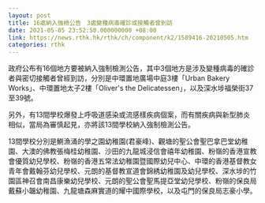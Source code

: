 ```yaml
---
layout: post
title: 16處納入強檢公告　3處變種病毒確診或接觸者曾到訪
date: 2021-05-05 23:52:50.000000000 +08:00
link: https://news.rthk.hk/rthk/ch/component/k2/1589416-20210505.htm
categories: rthk
---
```


政府公布有16個地方要被納入強制檢測公告，其中3個地方是涉及變種病毒的確診者與密切接觸者曾經到訪，分別是中環置地廣場中庭3樓「Urban Bakery Works」、中環置地太子2樓「Oliver's the Delicatessen」，以及深水埗福榮街37至39號。

另外，有13間學校爆發上呼吸道感染或流感樣疾病個案，而有關疾病與新型肺炎相似，當局為審慎起見，亦將該13間學校納入強制檢測公告。

13間學校分別是鰂漁涌的學之園幼稚園(君豪峰)、觀塘的聖公會聖巴拿巴堂幼稚園、大澳的佛教張梅桂幼稚園、沙田的九龍城浸信會禧年幼稚園、粉嶺的香港宣教會優質幼兒學校、粉嶺的香港五常法幼稚園暨國際幼兒中心、中環的香港基督教女青年會戴翰芬幼兒學校、元朗的基督教宣道會錦綉幼稚園及幼兒學校、深水埗的竹園區神召會南昌康樂幼兒學校、元朗的聖公會聖馬提亞堂幼兒學校、粉嶺的保良局戴蘇小韞幼稚園、九龍塘森麻實道的耀中國際學校，以及屯門的保良局志豪小學。
